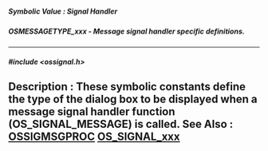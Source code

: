 ##### Symbolic Value : Signal Handler
##### OSMESSAGETYPE_xxx - Message signal handler specific definitions.
---
##### #include <ossignal.h>
**Description :**
These symbolic constants define the type of the dialog box to be displayed when 
a message signal handler function (OS_SIGNAL_MESSAGE) is called.
**See Also :**
[OSSIGMSGPROC](D:/md_files/OSSIGMSGPROC.md)
[OS_SIGNAL_xxx](D:/md_files/OS_SIGNAL_xxx.md)
---
